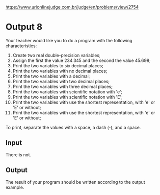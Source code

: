 https://www.urionlinejudge.com.br/judge/en/problems/view/2754

# Output 8

Your teacher would like you to do a program with the following characteristics:

1. Create two real double-precision variables;
1. Assign the first the value 234.345 and the second the value 45.698;
1. Print the two variables to six decimal places;
1. Print the two variables with no decimal places;
1. Print the two variables with a decimal;
1. Print the two variables with two decimal places;
1. Print the two variables with three decimal places;
1. Print the two variables with scientific notation with 'e';
1. Print the two variables with scientific notation with 'E';
1. Print the two variables with use the shortest representation, with 'e' or 'E' or without;
1. Print the two variables with use the shortest representation, with 'e' or 'E' or without;

To print, separate the values with a space, a dash (-), and a space.

## Input

There is not.

## Output

The result of your program should be written according to the output example.

